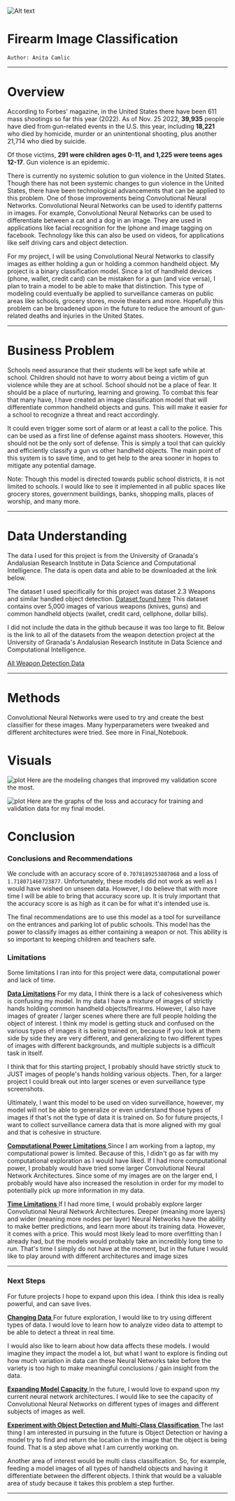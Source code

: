 ![Alt text](/Images/surveillance.jpg)

# Firearm Image Classification
`Author: Anita Camlic`
***

# Overview

According to Forbes' magazine, in the United States there have been 611 mass shootings so far this year (2022). As of Nov. 25 2022,  **39,935**  people have died from gun-related events in the U.S. this year, including **18,221** who died by homicide, murder or an unintentional shooting, plus another 21,714 who died by suicide.

Of those victims, **291 were children ages 0-11, and 1,225 were teens ages 12-17**. Gun violence is an epidemic. 

There is currently no systemic solution to gun violence in the United States. Though there has not been systemic changes to gun violence in the United States, there have been technological advancements that can be applied to this problem. One of those improvements being Convolutional Neural Networks. Convolutional Neural Networks can be used to identify patterns in images. For example, Convolutional Neural Networks can be used to differentiate between a cat and a dog in an image. They are used in applications like facial recognition for the Iphone and image tagging on facebook. Technology like this can also be used on videos, for applications like self driving cars and object detection. 

For my project, I will be using Convolutional Neural Networks to classify images as either holding a gun or holding a common handheld object. My project is a binary classification model. Since a lot of handheld devices (phone, wallet, credit card) can be mistaken for a gun (and vice versa), I plan to train a model to be able to make that distinction. This type of modeling could eventually be applied to surveillance cameras on public areas like schools, grocery stores, movie theaters and more. Hopefully this problem can be broadened upon in the future to reduce the amount of gun-related deaths and injuries in the United States.


***
# Business Problem

Schools need assurance that their students will be kept safe while at school. Children should not have to worry about being a victim of gun violence while they are at school. School should not be a place of fear. It should be a place of nurturing, learning and growing. To combat this fear that many have, I have created an image classification model that will differentiate common handheld objects and guns. This will make it easier for a school to recognize a threat and react accordingly. 

It could even trigger some sort of alarm or at least a call to the police. This can be used as a first line of defense against mass shooters. However, this should not be the only sort of defense. This is simply a tool that can quickly and  efficiently classify a gun vs other handheld objects. The main point of this system is to save time, and to get help to the area sooner in hopes to mitigate any potential damage.

Note: Though this model is directed towards public school districts, it is not limited to schools. I would like to see it implemented in all public spaces like grocery stores, government buildings, banks, shopping malls, places of worship, and many more.

***

# Data Understanding 

The data I used for this project is from the University of Granada's Andalusian Research Institute in Data Science and Computational Intelligence. The data is open data and able to be downloaded at the link below. 

The dataset I used specifically for this project was dataset 2.3 Weapons and similar handled object detection. [Dataset found here](https://github.com/ari-dasci/OD-WeaponDetection/tree/master/Weapons%20and%20similar%20handled%20objects) This dataset contains over 5,000 images of various weapons (knives, guns) and common handheld objects (wallet, credit card, cellphone, dollar bills). 


I did not include the data in the github because it was too large to fit. Below is the link to all of the datasets from the weapon detection project at the University of Granada's Andalusian Research Institute in Data Science and Computational Intelligence.

[All Weapon Detection Data](https://dasci.es/transferencia/open-data/24705/)

***

# Methods

Convolutional Neural Networks were used to try and create the best classifier for these images. Many hyperparameters were tweaked and different architectures were tried. See more in Final_Notebook.

# Visuals 
![plot](./Visuals/iterative_modeling.png)
Here are the modeling changes that improved my validation score the most.

![plot](./Visuals/final_model_accuracy.png)
Here are the graphs of the loss and accuracy for training and validation data for my final model.


# Conclusion
### Conclusions and Recommendations
We conclude with an accuracy score of `0.7078189253807068` and a loss of `1.718071460723877`. Unfortunately, these models did not work as well as I would have wished on unseen data. However, I do believe that with more time I will be able to bring that accuracy score up. It is truly important that the accuracy score is as high as it can be for what it's intended use is.  

The final recommendations are to use this model as a tool for surveillance on the entrances and parking lot of public schools. This model has the power to classify images as either containing a weapon or not. This ability is so important to keeping children and teachers safe.  

### Limitations

Some limitations I ran into for this project were data, computational power and lack of time.

<u>**Data Limitations**</u>
For my data, I think there is a lack of cohesiveness which is confusing my model. In my data I have a mixture of images of strictly hands holding common handheld objects/firearms. However, I also have images of greater / larger scenes where there are full people holding the object of interest. I think my model is getting stuck and confused on the various types of images it is being trained on, because if you look at them side by side they are very different, and generalizing to two different types of images with different backgrounds, and multiple subjects is a difficult task in itself.

I think that for this starting project, I probably should have strictly stuck to JUST images of people's hands holding various objects. Then, for a larger project I could break out into larger scenes or even surveillance type screenshots. 

Ultimately, I want this model to be used on video surveillance, however, my model will not be able to generalize or even understand those types of images if that's not the type of data it is trained on. So for future projects, I want to collect surveillance camera data that is more aligned with my goal and that is cohesive in structure.


<u> **Computational Power Limitations** </u>
Since I am working from a laptop, my computational power is limited. Because of this, I didn't go as far with my computational exploration as I would have liked. If I had more computational power, I probably would have tried some larger Convolutional Neural Network Architectures. Since some of my images are on the larger end, I probably would have also increased the resolution in order for my model to potentially pick up more information in my data. 

<u> **Time Limitations** </u>
If I had more time, I would probably explore larger Convolutional Neural Network Architectures. Deeper (meaning more layers)  and wider (meaning more nodes per layer) Neural Networks have the ability to make better predictions, and learn more about its training data. However, it comes with a price. This would most likely lead to more overfitting than I already had, but the models would probably take an incredibly long time to run. That's time I simply do not have at the moment, but in the future I would like to play around with different architectures and image sizes

***
### Next Steps

For future projects I hope to expand upon this idea. I think this idea is really powerful, and can save lives.

<u> **Changing Data** </u>
For future exploration, I would like to try using different types of data. I would love to learn how to analyze video data to attempt to be able to detect a threat in real time.

I would also like to learn about how data affects these models. I would imagine they impact the model a lot, but what I want to explore is finding out how much variation in data can these Neural Networks take before the variety is too high to make meaningful conclusions / gain insight from the data. 

<u> **Expanding Model Capacity** </u>
In the future, I would love to expand upon my current neural network architectures. I would like to see the capacity of Convolutional Neural Networks on different types of images and different subjects of images as well.

<u> **Experiment with Object Detection and Multi-Class Classification** </u>
The last thing I am interested in pursuing in the future is Object Detection or having a model try to find and return the location in the image that the object is being found. That is a step above what I am currently working on.

Another area of interest would be multi class classification. So, for example, feeding a model images of all types of handheld objects and having it differentiate between the different objects. I think that would be a valuable area of study because it takes this problem a step further.

***
